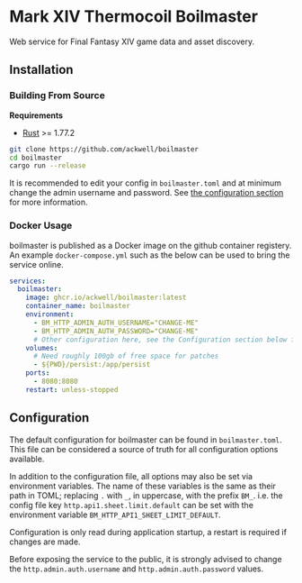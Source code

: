 # Mark XIV Thermocoil Boilmaster

Web service for Final Fantasy XIV game data and asset discovery.

## Installation

### Building From Source

**Requirements**

- [Rust](https://www.rust-lang.org/tools/install) >= 1.77.2

```bash
git clone https://github.com/ackwell/boilmaster
cd boilmaster
cargo run --release
```

It is recommended to edit your config in `boilmaster.toml` and at minimum change the admin username and password. See [the configuration section](#configuration) for more information.

### Docker Usage

boilmaster is published as a Docker image on the github container registery. An example `docker-compose.yml` such as the below can be used to bring the service online.

```yml
services:
  boilmaster:
    image: ghcr.io/ackwell/boilmaster:latest
    container_name: boilmaster
    environment:
      - BM_HTTP_ADMIN_AUTH_USERNAME="CHANGE-ME"
      - BM_HTTP_ADMIN_AUTH_PASSWORD="CHANGE-ME"
      # Other configuration here, see the Configuration section below for more information.
    volumes:
      # Need roughly 100gb of free space for patches
      - ${PWD}/persist:/app/persist
    ports:
      - 8080:8080
    restart: unless-stopped
```

## Configuration

The default configuration for boilmaster can be found in `boilmaster.toml`. This file can be considered a source of truth for all configuration options available.

In addition to the configuration file, all options may also be set via environment variables. The name of these variables is the same as their path in TOML; replacing `.` with `_`, in uppercase, with the prefix `BM_`. i.e. the config file key `http.api1.sheet.limit.default` can be set with the environment variable `BM_HTTP_API1_SHEET_LIMIT_DEFAULT`.

Configuration is only read during application startup, a restart is required if changes are made.

Before exposing the service to the public, it is strongly advised to change the `http.admin.auth.username` and `http.admin.auth.password` values.
